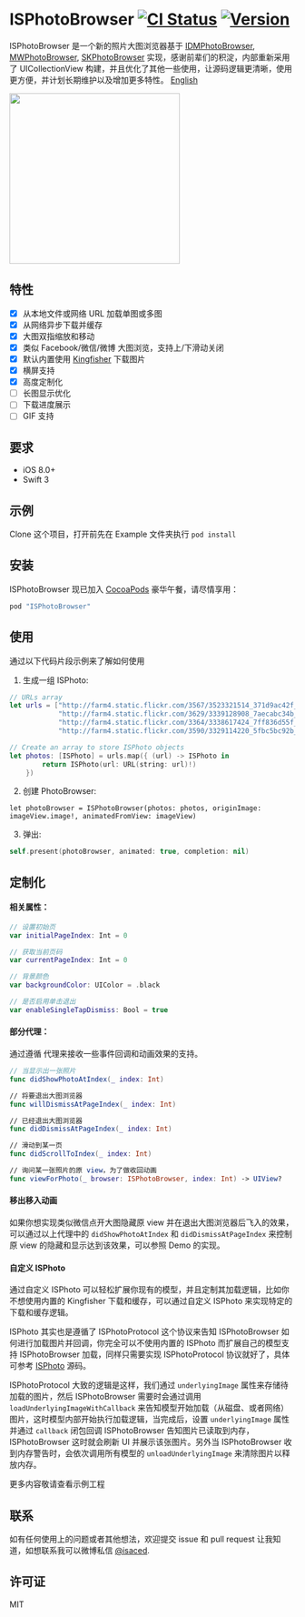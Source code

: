 # ISPhotoBrowser [![CI Status](http://img.shields.io/travis/isaced/ISPhotoBrowser.svg?style=flat)](https://travis-ci.org/isaced/ISPhotoBrowser) [![Version](https://img.shields.io/cocoapods/v/ISPhotoBrowser.svg?style=flat)](http://cocoapods.org/pods/ISPhotoBrowser)

ISPhotoBrowser 是一个新的照片大图浏览器基于 [IDMPhotoBrowser](https://github.com/thiagoperes/IDMPhotoBrowser), [MWPhotoBrowser](https://github.com/mwaterfall/MWPhotoBrowser), [SKPhotoBrowser](https://github.com/suzuki-0000/SKPhotoBrowser) 实现，感谢前辈们的积淀，内部重新采用了 UICollectionView 构建，并且优化了其他一些使用，让源码逻辑更清晰，使用更方便，并计划长期维护以及增加更多特性。 [English](https://github.com/isaced/ISPhotoBrowser/blob/master/README_EN.md)

<img width="300" src="http://ww2.sinaimg.cn/large/006tKfTcgy1ff27gyoly7j30ku112x6k.jpg" />

## 特性

- [x] 从本地文件或网络 URL 加载单图或多图
- [x] 从网络异步下载并缓存
- [x] 大图双指缩放和移动
- [x] 类似 Facebook/微信/微博 大图浏览，支持上/下滑动关闭
- [x] 默认内置使用 [Kingfisher](https://github.com/onevcat/Kingfisher) 下载图片
- [x] 横屏支持
- [x] 高度定制化
- [ ] 长图显示优化
- [ ] 下载进度展示
- [ ] GIF 支持

## 要求

- iOS 8.0+
- Swift 3

## 示例

Clone 这个项目，打开前先在 Example 文件夹执行 `pod install`

## 安装

ISPhotoBrowser 现已加入 [CocoaPods](http://cocoapods.org) 豪华午餐，请尽情享用：

```ruby
pod "ISPhotoBrowser"
```

## 使用

通过以下代码片段示例来了解如何使用

1. 生成一组 ISPhoto:

```Swift
// URLs array
let urls = ["http://farm4.static.flickr.com/3567/3523321514_371d9ac42f_b.jpg",
            "http://farm4.static.flickr.com/3629/3339128908_7aecabc34b_b.jpg",
            "http://farm4.static.flickr.com/3364/3338617424_7ff836d55f_b.jpg",
            "http://farm4.static.flickr.com/3590/3329114220_5fbc5bc92b_b.jpg"]

// Create an array to store ISPhoto objects
let photos: [ISPhoto] = urls.map({ (url) -> ISPhoto in
        return ISPhoto(url: URL(string: url)!)
    })
```

2. 创建 PhotoBrowser:

```
let photoBrowser = ISPhotoBrowser(photos: photos, originImage: imageView.image!, animatedFromView: imageView)
```

3. 弹出:

```Swift
self.present(photoBrowser, animated: true, completion: nil)
```

## 定制化

#### 相关属性：

```Swift
// 设置初始页
var initialPageIndex: Int = 0

// 获取当前页码
var currentPageIndex: Int = 0

// 背景颜色
var backgroundColor: UIColor = .black

// 是否启用单击退出
var enableSingleTapDismiss: Bool = true
```

#### 部分代理：

通过遵循 <ISPhotoBrowserDelegate> 代理来接收一些事件回调和动画效果的支持。

```Swift
// 当显示出一张照片
func didShowPhotoAtIndex(_ index: Int)

// 将要退出大图浏览器
func willDismissAtPageIndex(_ index: Int)

// 已经退出大图浏览器
func didDismissAtPageIndex(_ index: Int)

// 滑动到某一页
func didScrollToIndex(_ index: Int)

// 询问某一张照片的原 view，为了做收回动画
func viewForPhoto(_ browser: ISPhotoBrowser, index: Int) -> UIView?
```

#### 移出移入动画

如果你想实现类似微信点开大图隐藏原 view 并在退出大图浏览器后飞入的效果，可以通过以上代理中的 `didShowPhotoAtIndex` 和 `didDismissAtPageIndex` 来控制原 view 的隐藏和显示达到该效果，可以参照 Demo 的实现。

#### 自定义 ISPhoto

通过自定义 ISPhoto 可以轻松扩展你现有的模型，并且定制其加载逻辑，比如你不想使用内置的 Kingfisher 下载和缓存，可以通过自定义 ISPhoto 来实现特定的下载和缓存逻辑。

ISPhoto 其实也是遵循了 ISPhotoProtocol 这个协议来告知 ISPhotoBrowser 如何进行加载图片并回调，你完全可以不使用内置的 ISPhoto 而扩展自己的模型支持 ISPhotoBrowser 加载，同样只需要实现 ISPhotoProtocol 协议就好了，具体可参考 [ISPhoto](https://github.com/isaced/ISPhotoBrowser/blob/master/ISPhotoBrowser/Classes/ISPhoto.swift) 源码。

ISPhotoProtocol 大致的逻辑是这样，我们通过 `underlyingImage` 属性来存储待加载的图片，然后 ISPhotoBrowser 需要时会通过调用 `loadUnderlyingImageWithCallback` 来告知模型开始加载（从磁盘、或者网络）图片，这时模型内部开始执行加载逻辑，当完成后，设置  `underlyingImage` 属性并通过 `callback` 闭包回调 ISPhotoBrowser 告知图片已读取到内存，ISPhotoBrowser 这时就会刷新 UI 并展示该张图片。另外当 ISPhotoBrowser 收到内存警告时，会依次调用所有模型的 `unloadUnderlyingImage` 来清除图片以释放内存。

更多内容敬请查看示例工程

## 联系

如有任何使用上的问题或者其他想法，欢迎提交 issue 和 pull request 让我知道，如想联系我可以微博私信 [@isaced](http://weibo.com/u/2034474825/).

## 许可证

MIT
